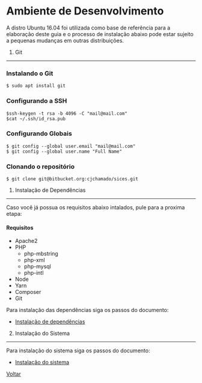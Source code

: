 Ambiente de Desenvolvimento
===========================

A distro Ubuntu 16.04 foi utilizada como base de referência para
a elaboração deste guia e o processo de instalação abaixo pode
estar sujeito a pequenas mudanças em outras distribuições.

1. Git
------

### Instalando o Git
```
$ sudo apt install git
```

### Configurando a SSH
```
$ssh-keygen -t rsa -b 4096 -C "mail@mail.com"
$cat ~/.ssh/id_rsa.pub
```

### Configurando Globais
```
$ git config --global user.email "mail@mail.com"
$ git config --global user.name "Full Name"
```

### Clonando o repositório
```
$ git clone git@bitbucket.org:cjchamado/sices.git
```



1. Instalação de Dependências
-----------------------------

Caso você já possua os requisitos abaixo intalados, pule para a proxima etapa:

#### Requisitos

  - Apache2
  - PHP
    * php-mbstring
    * php-xml
    * php-mysql
    * php-intl
  - Node
  - Yarn
  - Composer
  - Git


Para instalação das dependências siga os passos do documento:

  - [Instalação de dependências](install/dependencies.md)


2. Instalação do Sistema
------------------------

Para instalação do sistema siga os passos do documento:

  - [Instalação do sistema](install/system.md)


[Voltar](../README.md)
